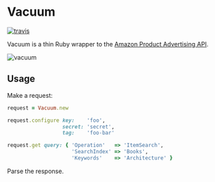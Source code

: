 # Vacuum

[![travis][1]][2]

Vacuum is a thin Ruby wrapper to the [Amazon Product Advertising API][3].

![vacuum][4]

## Usage

Make a request:

```ruby
request = Vacuum.new

request.configure key:    'foo',
                  secret: 'secret',
                  tag:    'foo-bar'

request.get query: { 'Operation'   => 'ItemSearch',
                     'SearchIndex' => 'Books',
                     'Keywords'    => 'Architecture' }
```

Parse the response.

[1]: https://secure.travis-ci.org/hakanensari/vacuum.png
[2]: http://travis-ci.org/hakanensari/vacuum
[3]: https://affiliate-program.amazon.com/gp/advertising/api/detail/main.html
[4]: http://f.cl.ly/items/2k2X0e2u0G3k1c260D2u/vacuum.png
